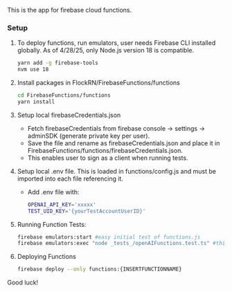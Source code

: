 This is the app for firebase cloud functions.

### Setup

1. To deploy functions, run emulators, user needs Firebase CLI installed globally. As of 4/28/25, only Node.js version 18 is compatible.

   ```bash
   yarn add -g firebase-tools
   nvm use 18
   ```

2. Install packages in FlockRN/FirebaseFunctions/functions

   ```bash
   cd FirebaseFunctions/functions
   yarn install
   ```

3. Setup local firebaseCredentials.json

   - Fetch firebaseCredentials from firebase console -> settings -> adminSDK (generate private key per user).
   - Save the file and rename as firebaseCredentials.json and place it in FirebaseFunctions/functions/firebaseCredentials.json.
   - This enables user to sign as a client when running tests.

4. Setup local .env file. This is loaded in functions/config.js and must be imported into each file referencing it.

   - Add .env file with:

     ```bash
     OPENAI_API_KEY='xxxxx'
     TEST_UID_KEY='{yourTestAccountUserID}'
     ```

5. Running Function Tests:

   ```bash
   firebase emulators:start #easy initial test of functions.js
   firebase emulators:exec "node _tests_/openAIFunctions.test.ts" #this runs the test file locally
   ```

6. Deploying Functions

   ```bash
   firebase deploy --only functions:{INSERTFUNCTIONNAME}
   ```

Good luck!
